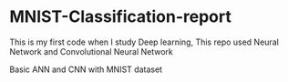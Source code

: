 # MNIST-Classification-report


 This is my first code when I study Deep learning, This repo used Neural Network and Convolutional Neural Network
 
 Basic ANN and CNN with MNIST dataset
